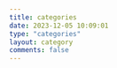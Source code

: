 ```yaml
---
title: categories
date: 2023-12-05 10:09:01
type: "categories"
layout: category
comments: false
---
```

